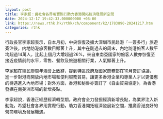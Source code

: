 ```yaml
---
layout: post
title: 李家超：冀社會各界用實際行助力香港開拓經濟發展新空間
date: 2024-12-17 19:42:33.000000000 +08:00
link: https://news.rthk.hk/rthk/ch/component/k2/1783890-20241217.htm
categories: rthk
---
```


行政長官李家超表示，自本月初，中央恢復及擴大深圳市民赴港「一簽多行」旅遊簽注後，内地訪港旅客數目顯著上升，其中在剛過去的周末，內地訪港旅客人數平均超過14萬人，比起上個月大增超過26%，來自東南亞國家的旅客人數亦恢復至接近疫情前的水平，零售、餐飲及旅遊相關行業，人氣顯著上升。

李家超在經民聯周年酒會上致辭，提到特區政府及國家商務部在10月簽訂協議，進一步對港商開放内地市場和便利服務貿易，讓更多香港企業和專業人才以更優惠的待遇進入內地市場；對外方面，香港和秘魯亦簽訂了《自由貿易協定》，為香港發掘在南美洲市場的新增長點。

李家超說，香港正經歷經濟轉型期，政府會全力發掘經濟新增長點，為業界注入新動能，希望社會各界用實際行動，助力香港開拓經濟發展新空間，推廣香港良好的營商環境及發展機遇。
